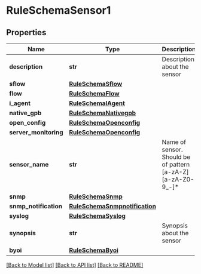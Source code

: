# RuleSchemaSensor1

## Properties
Name | Type | Description | Notes
------------ | ------------- | ------------- | -------------
**description** | **str** | Description about the sensor | [optional] 
**sflow** | [**RuleSchemaSflow**](RuleSchemaSflow.md) |  | [optional] 
**flow** | [**RuleSchemaFlow**](RuleSchemaFlow.md) |  | [optional] 
**i_agent** | [**RuleSchemaIAgent**](RuleSchemaIAgent.md) |  | [optional] 
**native_gpb** | [**RuleSchemaNativegpb**](RuleSchemaNativegpb.md) |  | [optional] 
**open_config** | [**RuleSchemaOpenconfig**](RuleSchemaOpenconfig.md) |  | [optional] 
**server_monitoring** | [**RuleSchemaOpenconfig**](RuleSchemaOpenconfig.md) |  | [optional] 
**sensor_name** | **str** | Name of sensor. Should be of pattern [a-zA-Z][a-zA-Z0-9_-]* | 
**snmp** | [**RuleSchemaSnmp**](RuleSchemaSnmp.md) |  | [optional] 
**snmp_notification** | [**RuleSchemaSnmpnotification**](RuleSchemaSnmpnotification.md) |  | [optional] 
**syslog** | [**RuleSchemaSyslog**](RuleSchemaSyslog.md) |  | [optional] 
**synopsis** | **str** | Synopsis about the sensor | [optional] 
**byoi** | [**RuleSchemaByoi**](RuleSchemaByoi.md) |  | [optional] 

[[Back to Model list]](../README.md#documentation-for-models) [[Back to API list]](../README.md#documentation-for-api-endpoints) [[Back to README]](../README.md)


